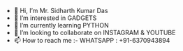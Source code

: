 - 👋 Hi, I’m Mr. Sidharth Kumar Das
- 👀 I’m interested in GADGETS
- 🌱 I’m currently learning PYTHON
- 💞️ I’m looking to collaborate on INSTAGRAM & YOUTUBE
- 📫 How to reach me :- WHATSAPP : +91-6370943894

<!---
Sid7599/Sid7599 is a ✨ special ✨ repository because its `README.md` (this file) appears on your GitHub profile.
You can click the Preview link to take a look at your changes.
--->
